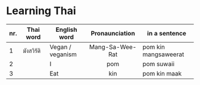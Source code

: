# Learning Thai



| nr. | Thai word | English word     | Pronaunciation | in a sentence  |
|--------|-----------|------------------|:--------------:| --- |
| 1      | มังสวิรัติ    | Vegan / veganism | Mang-Sa-Wee-Rat |  pom kin mangsaweerat |
| 2       |           | I                 |   pom             |  pom suwaii  |
| 3       |           |  Eat                |    kin            |  pom kin maak  |
